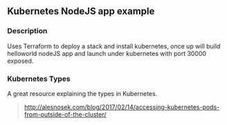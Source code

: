 ## Kubernetes NodeJS app example

### Description
Uses Terraform to deploy a stack and install kubernetes, once up will build helloworld nodeJS app and launch under kubernetes with port 30000 exposed.

### Kubernetes Types
A great resource explaining the types in Kubernetes.
> http://alesnosek.com/blog/2017/02/14/accessing-kubernetes-pods-from-outside-of-the-cluster/
